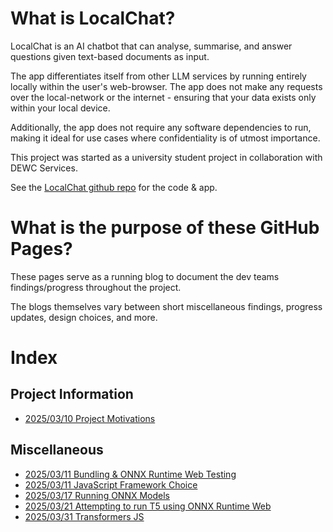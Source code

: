 # What is LocalChat?

LocalChat is an AI chatbot that can analyse, summarise, and answer questions given text-based documents as input.

The app differentiates itself from other LLM services by running entirely locally within the user's web-browser. 
The app does not make any requests over the local-network or the internet - ensuring that your data exists only within
your local device.

Additionally, the app does not require any software dependencies to run, making it ideal for use cases where 
confidentiality is of utmost importance.

This project was started as a university student project in collaboration with DEWC Services.

See the [LocalChat github repo](https://github.com/andrewtran3643/LocalChat) for the code & app.

# What is the purpose of these GitHub Pages?

These pages serve as a running blog to document the dev teams findings/progress throughout the project.

The blogs themselves vary between short miscellaneous findings, progress updates, design choices, and more. 

# Index

## Project Information

- [2025/03/10 Project Motivations](project_motivations.md)

## Miscellaneous

- [2025/03/11 Bundling & ONNX Runtime Web Testing](onnx_and_bundling_test.md)
- [2025/03/11 JavaScript Framework Choice](js_framework_choice.md)
- [2025/03/17 Running ONNX Models](running_onnx_models.md)
- [2025/03/21 Attempting to run T5 using ONNX Runtime Web](running_t5_onnxruntime_web.md)
- [2025/03/31 Transformers JS](xenova_transformers.md)
